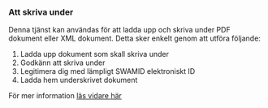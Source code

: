 ### Att skriva under
Denna tjänst kan användas för att ladda upp och skriva under PDF dokument eller XML dokument. Detta sker enkelt genom att utföra följande:

 1. Ladda upp dokument som skall skriva under
 2. Godkänn att skriva under
 3. Legitimera dig med lämpligt SWAMID elektroniskt ID
 4. Ladda hem underskrivet dokument

För mer information [läs vidare här]()
